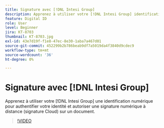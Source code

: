```yaml
---
title: Signature avec [!DNL Intesi Group]
description: Apprenez à utiliser votre [!DNL Intesi Group] identification numérique avec Acrobat Sign
feature: Digital ID
role: User
level: Beginner
jira: KT-8703
thumbnail: KT-8703.jpg
exl-id: 43e7d19f-f1e8-47ec-8e30-1aba7a467d01
source-git-commit: 452299b2b786beab9df7a5019da4f3840d9cdec9
workflow-type: tm+mt
source-wordcount: '36'
ht-degree: 0%

---
```


# Signature avec [!DNL Intesi Group]

Apprenez à utiliser votre [!DNL Intesi Group] une identification numérique pour authentifier votre identité et autoriser une signature numérique à distance (signature Cloud) sur un document.

>[!VIDEO](https://video.tv.adobe.com/v/336989?quality=12&learn=on&hidetitle=true)
